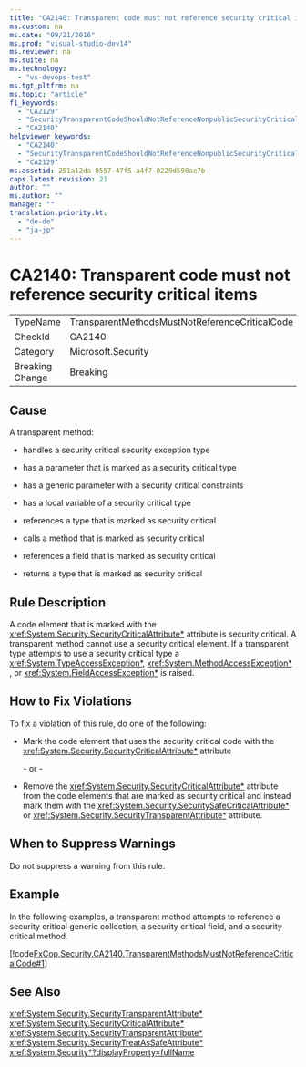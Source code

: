 ```yaml
---
title: "CA2140: Transparent code must not reference security critical items"
ms.custom: na
ms.date: "09/21/2016"
ms.prod: "visual-studio-dev14"
ms.reviewer: na
ms.suite: na
ms.technology: 
  - "vs-devops-test"
ms.tgt_pltfrm: na
ms.topic: "article"
f1_keywords: 
  - "CA2129"
  - "SecurityTransparentCodeShouldNotReferenceNonpublicSecurityCriticalCode"
  - "CA2140"
helpviewer_keywords: 
  - "CA2140"
  - "SecurityTransparentCodeShouldNotReferenceNonpublicSecurityCriticalCode"
  - "CA2129"
ms.assetid: 251a12da-0557-47f5-a4f7-0229d590ae7b
caps.latest.revision: 21
author: ""
ms.author: ""
manager: ""
translation.priority.ht: 
  - "de-de"
  - "ja-jp"
---
```

# CA2140: Transparent code must not reference security critical items
|||  
|-|-|  
|TypeName|TransparentMethodsMustNotReferenceCriticalCode|  
|CheckId|CA2140|  
|Category|Microsoft.Security|  
|Breaking Change|Breaking|  
  
## Cause  
 A transparent method:  
  
-   handles a security critical security exception type  
  
-   has a parameter that is marked as a security critical type  
  
-   has a generic parameter with a security critical constraints  
  
-   has a local variable of a security critical type  
  
-   references a type that is marked as security critical  
  
-   calls a method that is marked as security critical  
  
-   references a field that is marked as security critical  
  
-   returns a type that is marked as security critical  
  
## Rule Description  
 A code element that is marked with the <xref:System.Security.SecurityCriticalAttribute*> attribute is security critical. A transparent method cannot use a security critical element. If a transparent type attempts to use a security critical type a <xref:System.TypeAccessException*>, <xref:System.MethodAccessException*> , or <xref:System.FieldAccessException*> is raised.  
  
## How to Fix Violations  
 To fix a violation of this rule, do one of the following:  
  
-   Mark the code element that uses the security critical code with the <xref:System.Security.SecurityCriticalAttribute*> attribute  
  
     \- or -  
  
-   Remove the <xref:System.Security.SecurityCriticalAttribute*> attribute from the code elements that are marked as security critical and instead mark them with the <xref:System.Security.SecuritySafeCriticalAttribute*> or <xref:System.Security.SecurityTransparentAttribute*> attribute.  
  
## When to Suppress Warnings  
 Do not suppress a warning from this rule.  
  
## Example  
 In the following examples, a transparent method attempts to reference a security critical generic collection, a security critical field, and a security critical method.  
  
 [!code[FxCop.Security.CA2140.TransparentMethodsMustNotReferenceCriticalCode#1](../vs140/codesnippet/CSharp/ca2140--transparent-code-must-not-reference-security-critical-items_1.cs)]  
  
## See Also  
 <xref:System.Security.SecurityTransparentAttribute*>   
 <xref:System.Security.SecurityCriticalAttribute*>   
 <xref:System.Security.SecurityTransparentAttribute*>   
 <xref:System.Security.SecurityTreatAsSafeAttribute*>   
 <xref:System.Security*?displayProperty=fullName>